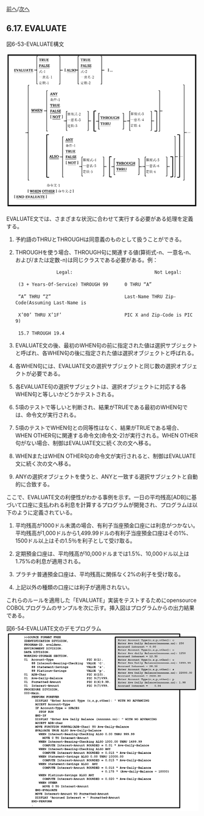 <!--navi start-->
[前へ](6-16.md)/[次へ](6-18.md)
<!--navi end-->
## 6.17. EVALUATE

図6-53-EVALUATE構文

![alt text](Image/6-53-Evaluate.png)

EVALUATE文では、さまざまな状況に合わせて実行する必要がある処理を定義する。

1. 予約語のTHRUとTHROUGHは同意義のものとして扱うことができる。

2. THROUGHを使う場合、THROUGH句に関連する値(算術式-n、一意名-n、および/または定数-n)は同じクラスである必要がある。例：


                      Legal:                              Not Legal:

        (3 + Years-Of-Service) THROUGH 99      0 THRU “A”

        “A” THRU “Z”                           Last-Name THRU Zip-Code(Assuming Last-Name is

        X’00’ THRU X’1F’                       PIC X and Zip-Code is PIC 9)

        15.7 THROUGH 19.4

3. EVALUATE文の後、最初のWHEN句の前に指定された値は選択サブジェクトと呼ばれ、各WHEN句の後に指定された値は選択オブジェクトと呼ばれる。

4. 各WHEN句には、EVALUATE文の選択サブジェクトと同じ数の選択オブジェクトが必要である。

5. 各EVALUATE句の選択サブジェクトは、選択オブジェクトに対応する各WHEN句と等しいかどうかテストされる。

6. 5項のテストで等しいと判断され、結果がTRUEである最初のWHEN句では、命令文が実行される。

7. 5項のテストでWHEN句との同等性はなく、結果がTRUEである場合、WHEN OTHER句に関連する命令文(命令文-2)が実行される。WHEN OTHER句がない場合、制御はEVALUATE文に続く次の文へ移る。

8. WHENまたはWHEN OTHER句の命令文が実行されると、制御はEVALUATE文に続く次の文へ移る。

9. ANYの選択オブジェクトを使うと、ANYと一致する選択サブジェクトと自動的に合致する。

ここで、EVALUATE文の利便性がわかる事例を示す。一日の平均残高[ADB]に基づいて口座に支払われる利息を計算するプログラムが開発され、プログラムは以下のように定義されている。

1. 平均残高が1000ドル未満の場合、有利子当座預金口座には利息がつかない。平均残高が1,000ドルから1,499.99ドルの有利子当座預金口座はその1%、1500ドル以上はその1.5％を利子として受け取る。

2. 定期預金口座は、平均残高が10,000ドルまでは1.5%、10,000ドル以上は1.75%の利息が適用される。

3. プラチナ普通預金口座は、平均残高に関係なく2%の利子を受け取る。

4. 上記以外の種類の口座には利子が適用されない。

これらのルールを適用した「EVALUATE」実装をテストするためにopensource COBOLプログラムのサンプルを次に示す。挿入図はプログラムからの出力結果である。

図6-54-EVALUATE文のデモプログラム
![alt text](Image/6-54-Evaluate.png)
